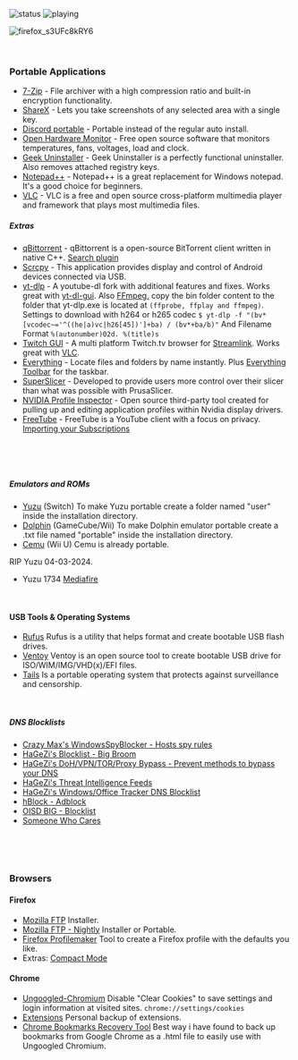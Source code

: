 
![status](https://nocache.advaith.workers.dev?url=https://img.shields.io/endpoint?url=https://dev.discordprofiles.me/api/badge/status/276544649148235776?simple=true)
![playing](https://nocache.advaith.workers.dev?url=https://img.shields.io/endpoint?url=https://dev.discordprofiles.me/api/badge/playing/276544649148235776)


![firefox_s3UFc8kRY6](https://github.com/user-attachments/assets/4595eb6f-6352-485e-b9ac-1c301019edff)

&nbsp;

### Portable Applications


- [7-Zip](https://www.7-zip.org/download.html) - File archiver with a high compression ratio and built-in encryption functionality.
- [ShareX](https://github.com/ShareX/ShareX/releases) - Lets you take screenshots of any selected area with a single key.
- [Discord portable](https://github.com/portapps/discord-portable) - Portable instead of the regular auto install.
- [Open Hardware Monitor](https://openhardwaremonitor.org/downloads/) - Free open source software that monitors temperatures, fans, voltages, load and clock.
- [Geek Uninstaller](https://geekuninstaller.com/) - Geek Uninstaller is a perfectly functional uninstaller. Also removes attached registry keys.
- [Notepad++](https://notepad-plus-plus.org/downloads/) - Notepad++ is a great replacement for Windows notepad. It's a good choice for beginners.
- [VLC](https://www.videolan.org/vlc/download-windows.html) - VLC is a free and open source cross-platform multimedia player and framework that plays most multimedia files.


##### Extras
- [qBittorrent](https://github.com/portapps/qbittorrent-portable/releases) - qBittorrent is a open-source BitTorrent client written in native C++. [Search plugin](https://github.com/qbittorrent/search-plugins/wiki/Unofficial-search-plugins)
- [Scrcpy](https://github.com/Genymobile/scrcpy) - This application provides display and control of Android devices connected via USB.
- [yt-dlp](https://github.com/yt-dlp/yt-dlp) - A youtube-dl fork with additional features and fixes. Works great with [yt-dl-gui](https://github.com/oleksis/youtube-dl-gui).
  Also [FFmpeg.](https://github.com/BtbN/FFmpeg-Builds/releases) copy the bin folder content to the folder that yt-dlp.exe is located at `(ffprobe, ffplay and ffmpeg)`. Settings to download with h264 or h265 codec `$ yt-dlp -f "(bv*[vcodec~='^((he|a)vc|h26[45])']+ba) / (bv*+ba/b)"` And Filename Format `%(autonumber)02d. %(title)s`
- [Twitch GUI](https://github.com/streamlink/streamlink-twitch-gui) - A multi platform Twitch.tv browser for [Streamlink](https://github.com/streamlink/windows-builds/releases). Works great with [VLC](https://www.videolan.org/vlc/download-windows.html).
- [Everything](https://www.voidtools.com/) - Locate files and folders by name instantly. Plus [Everything Toolbar](https://github.com/stnkl/EverythingToolbar) for the taskbar.
- [SuperSlicer](https://github.com/supermerill/SuperSlicer) - Developed to provide users more control over their slicer than what was possible with PrusaSlicer.
- [NVIDIA Profile Inspector](https://github.com/Orbmu2k/nvidiaProfileInspector) - Open source third-party tool created for pulling up and editing application profiles within Nvidia display drivers.
- [FreeTube](https://github.com/FreeTubeApp/FreeTube/releases) - FreeTube is a YouTube client with a focus on privacy. [Importing your Subscriptions](https://docs.freetubeapp.io/usage/importing-subscriptions/)

&nbsp;

&nbsp;

##### Emulators and ROMs
- [Yuzu](https://github.com/yuzu-emu/yuzu-mainline) (Switch) To make Yuzu portable create a folder named "user" inside the installation directory.
- [Dolphin](https://dolphin-emu.org/download/) (GameCube/Wii) To make Dolphin emulator portable create a .txt file named "portable" inside the installation directory.
- [Cemu](https://wiki.cemu.info/wiki/Release_1.26.2f) (Wii U) Cemu is already portable.


RIP Yuzu 04-03-2024.
- Yuzu 1734 [Mediafire](https://www.mediafire.com/file/eodvqt2uavymowj/Yuzu_1734.zip/file)

&nbsp;

#### USB Tools & Operating Systems

- [Rufus](https://rufus.ie/downloads/) Rufus is a utility that helps format and create bootable USB flash drives.
- [Ventoy](https://github.com/ventoy/Ventoy/releases) Ventoy is an open source tool to create bootable USB drive for ISO/WIM/IMG/VHD(x)/EFI files.
- [Tails](https://tails.net/install/) Is a portable operating system that protects against surveillance and censorship.

&nbsp;

##### DNS Blocklists
- [Crazy Max's WindowsSpyBlocker - Hosts spy rules](https://raw.githubusercontent.com/crazy-max/WindowsSpyBlocker/master/data/hosts/spy.txt)
- [HaGeZi's Blocklist - Big Broom](https://raw.githubusercontent.com/hagezi/dns-blocklists/main/adblock/pro.txt)
- [HaGeZi's DoH/VPN/TOR/Proxy Bypass - Prevent methods to bypass your DNS](https://raw.githubusercontent.com/hagezi/dns-blocklists/main/adblock/doh-vpn-proxy-bypass.txt)
- [HaGeZi's Threat Intelligence Feeds](https://raw.githubusercontent.com/hagezi/dns-blocklists/main/adblock/tif.txt)
- [HaGeZi's Windows/Office Tracker DNS Blocklist](https://raw.githubusercontent.com/hagezi/dns-blocklists/main/domains/native.winoffice.txt)
- [hBlock - Adblock](https://hblock.molinero.dev/hosts_adblock.txt)
- [OISD BIG - Blocklist](https://big.oisd.nl/)
- [Someone Who Cares](https://someonewhocares.org/hosts/zero/hosts)

&nbsp;

&nbsp;

### Browsers


#### Firefox

- [Mozilla FTP](https://ftp.mozilla.org/pub/firefox/releases/) Installer.
- [Mozilla FTP - Nightly](https://ftp.mozilla.org/pub/firefox/nightly/latest-mozilla-central-l10n/) Installer or Portable.
- [Firefox Profilemaker](https://ffprofile.com/) Tool to create a Firefox profile with the defaults you like.
- Extras: [Compact Mode](https://support.mozilla.org/en-US/kb/compact-mode-workaround-firefox)


#### Chrome

- [Ungoogled-Chromium](https://github.com/ungoogled-software/ungoogled-chromium-windows/releases)
Disable "Clear Cookies" to save settings and login information at visited sites. `chrome://settings/cookies`
- [Extensions](https://github.com/jonssonjunior94/Windows-10-Settings/releases/tag/Extensions) Personal backup of extensions. 
- [Chrome Bookmarks Recovery Tool](https://rongjiecomputer.github.io/chrome/bookmark-recovery/#windows) Best way i have found to back up bookmarks from Google Chrome as a .html file to easily use with Ungoogled Chromium.

&nbsp;

&nbsp;

&nbsp;
